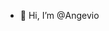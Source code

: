 - 👋 Hi, I’m @Angevio

<!---
Angevio/Angevio is a ✨ special ✨ repository because its `README.md` (this file) appears on your GitHub profile.
You can click the Preview link to take a look at your changes.
--->
